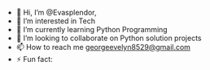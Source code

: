 - 👋 Hi, I’m @Evasplendor,
- 👀 I’m interested in Tech
- 🌱 I’m currently learning Python Programming
- 💞️ I’m looking to collaborate on Python solution projects
- 📫 How to reach me georgeevelyn8529@gmail.com
- ⚡ Fun fact:

<!---
Evasplendor/Evasplendor is a ✨ special ✨ repository because its `README.md` (this file) appears on your GitHub profile.
You can click the Preview link to take a look at your changes.
--->

